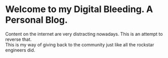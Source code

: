 # Welcome to my Digital Bleeding. A Personal Blog.

Content on the internet are very distracting nowadays. This is an attempt to reverse that.   
This is my way of giving back to the community just like all the rockstar engineers did.
